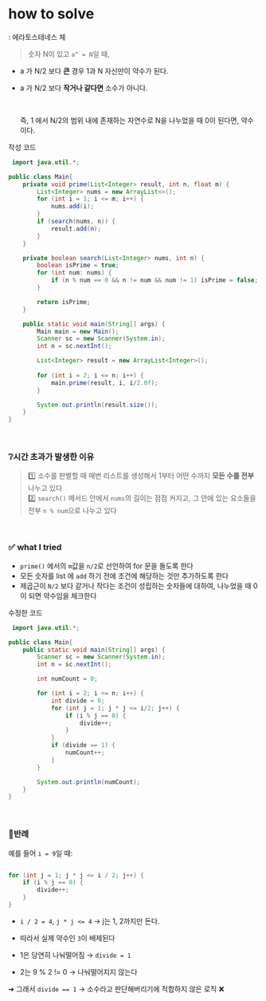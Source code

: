 # how to solve
: 에라토스테네스 체

> 숫자 N이 있고 `a^ = N`일 때,
- a 가 N/2 보다 **큰** 경우 1과 N 자신만이 약수가 된다.
- a 가 N/2 보다 **작거나 같다면** 소수가 아니다.

   <br>

  즉, 1 에서 N/2의 범위 내에 존재하는 자연수로 N을 나누었을 때 0이 된다면, 약수이다.

작성 코드
```java
 import java.util.*;

public class Main{
    private void prime(List<Integer> result, int n, float m) {
        List<Integer> nums = new ArrayList<>();
        for (int i = 1; i <= m; i++) {
            nums.add(i);
        }
        if (search(nums, n)) {
            result.add(n);
        }
    }

    private boolean search(List<Integer> nums, int n) {
        boolean isPrime = true;
        for (int num: nums) {
            if (n % num == 0 && n != num && num != 1) isPrime = false;
        }

        return isPrime;
    }

    public static void main(String[] args) {
        Main main = new Main();
        Scanner sc = new Scanner(System.in);
        int n = sc.nextInt();

        List<Integer> result = new ArrayList<Integer>();
        
        for (int i = 2; i <= n; i++) {
            main.prime(result, i, i/2.0f);
        }

        System.out.println(result.size());
    }
}
```

   <br>

### ❔시간 초과가 발생한 이유

  > 1️⃣ 소수를 판별할 때 매번 리스트를 생성해서 1부터 어떤 수까지 **모든 수를 전부** 나누고 있다<br>
  2️⃣ `search()` 메서드 안에서 `nums`의 길이는 점점 커지고, 그 안에 있는 요소들을 전부 `n % num`으로 나누고 있다
  
<br>

### ✅ what I tried
- `prime()` 에서의 `m`값을 `n/2`로 선언하여 for 문을 돌도록 한다
- 모든 숫자를 list 에 `add` 하기 전에 조건에 해당하는 것만 추가하도록 한다
- 제곱근이 `N/2` 보다 같거나 작다는 조건이 성립하는 숫자들에 대하여, 나누었을 때 0이 되면 약수임을 체크한다

수정한 코드
```java
 import java.util.*;

public class Main{
    public static void main(String[] args) {
        Scanner sc = new Scanner(System.in);
        int n = sc.nextInt();

        int numCount = 0;

        for (int i = 2; i <= n; i++) {
            int divide = 0;
            for (int j = 1; j * j <= i/2; j++) {
                if (i % j == 0) {
                    divide++;
                }
            }
            if (divide == 1) {
                numCount++;
            }
        }

        System.out.println(numCount);
    }
}
```

<br>

### 🚨반례

예를 들어 `i = 9`일 때:

```java

for (int j = 1; j * j <= i / 2; j++) {
    if (i % j == 0) {
        divide++;
    }
}

```

- `i / 2 = 4`, `j * j <= 4` → j는 1, 2까지만 돈다.
- 따라서 실제 약수인 `3`이 배제된다


- 1은 당연히 나눠떨어짐 → `divide = 1`
- 2는 9 % 2 != 0 → 나눠떨어지지 않는다


➜ 그래서 `divide == 1` → 소수라고 판단해버리기에 적합하지 않은 로직 ❌